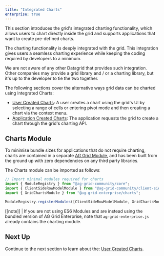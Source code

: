 ```yaml
---
title: "Integrated Charts"
enterprise: true
---
```


This section introduces the grid's integrated charting functionality, which allows users to chart directly inside the grid and supports applications that want to create pre-defined charts.

The charting functionality is deeply integrated with the grid. This integration gives users a seamless charting experience while keeping the coding required by developers to a minimum.

We are not aware of any other Datagrid that provides such integration. Other companies may provide a grid library and / or a charting library, but it's up to the developer to tie the two together.

The following sections cover the alternative ways grid data can be charted using Integrated Charts:

- [User Created Charts](/integrated-charts-user-created/): A user creates a chart using the grid's UI by selecting a range of cells or entering pivot mode and then creating a chart via the context menu.
- [Application Created Charts](/integrated-charts-application-created/): The application requests the grid to create a chart through the grid's charting API.

## Charts Module

To minimise bundle sizes for applications that do not require charting, charts are contained in a separate [AG Grid Module](/modules/),
and has been built from the ground up with zero dependencies on any third party libraries.

The Charts module can be imported as follows:

```ts
// Import minimal modules required for charts
import { ModuleRegistry } from "@ag-grid-community/core";
import { ClientSideRowModelModule } from "@ag-grid-community/client-side-row-model";
import { GridChartsModule } from "@ag-grid-enterprise/charts";

ModuleRegistry.registerModules([ClientSideRowModelModule, GridChartsModule]);
```

[[note]]
| If you are not using ES6 Modules and are instead using the bundled version of AG Grid Enterprise, note that `ag-grid-enterprise.js` already contains the charting module.

## Next Up

Continue to the next section to learn about the: [User Created Charts](/integrated-charts-user-created/).
